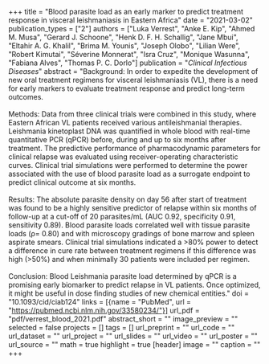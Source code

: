 +++
title = "Blood parasite load as an early marker to predict treatment response in visceral leishmaniasis in Eastern Africa"
date = "2021-03-02"
publication_types = ["2"]
authors = ["Luka Verrest", "Anke E. Kip", "Ahmed M. Musa", "Gerard J. Schoone", "Henk D. F. H. Schallig", "Jane Mbui", "Eltahir A. G. Khalil", "Brima M. Younis", "Joseph Olobo", "Lilian Were", "Robert Kimutai", "Séverine Monnerat", "Isra Cruz", "Monique Wasunna", "Fabiana Alves", "Thomas P. C. Dorlo"]
publication = "_Clinical Infectious Diseases_"
abstract = "Background: In order to expedite the development of new oral treatment regimens for visceral leishmaniasis (VL), there is a need for early markers to evaluate treatment response and predict long-term outcomes.<br><br>Methods: Data from three clinical trials were combined in this study, where Eastern African VL patients received various antileishmanial therapies. Leishmania kinetoplast DNA was quantified in whole blood with real-time quantitative PCR (qPCR) before, during and up to six months after treatment. The predictive performance of pharmacodynamic parameters for clinical relapse was evaluated using receiver-operating characteristic curves. Clinical trial simulations were performed to determine the power associated with the use of blood parasite load as a surrogate endpoint to predict clinical outcome at six months.<br><br>Results: The absolute parasite density on day 56 after start of treatment was found to be a ﻿highly sensitive predictor of relapse within six months of follow-up at a cut-off of 20 parasites/mL (AUC 0.92, specificity 0.91, sensitivity 0.89). Blood parasite loads correlated well with tissue parasite loads (ρ= 0.80) and with microscopy gradings of bone marrow and spleen aspirate smears. Clinical trial simulations indicated a >80% power to detect a difference in cure rate between treatment regimens if this difference was high (>50%) and when minimally 30 patients were included per regimen.<br><br>Conclusion: Blood Leishmania parasite load determined by qPCR is a promising early biomarker to predict relapse in VL patients. Once optimized, it might be useful in dose finding studies of new chemical entities."
doi = "10.1093/cid/ciab124"
links = [{name = "PubMed", url = "https://pubmed.ncbi.nlm.nih.gov/33580234/"}]
url_pdf = "pdf/verrest_blood_2021.pdf"
abstract_short = ""
image_preview = ""
selected = false
projects = []
tags = []
url_preprint = ""
url_code = ""
url_dataset = ""
url_project = ""
url_slides = ""
url_video = ""
url_poster = ""
url_source = ""
math = true
highlight = true
[header]
image = ""
caption = ""
+++

